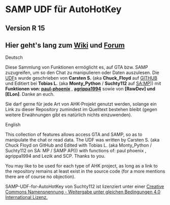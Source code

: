 SAMP UDF für AutoHotKey
=======================
Version R 15
----------

Hier geht's lang zum [Wiki](http://wiki.samp-udf.net/index.php?title=Hauptseite) und [Forum](https://forum.samp-udf.net)
---

Deutsch

Diese Sammlung von Funktionen ermöglicht es, auf GTA bzw. SAMP zuzugreifen, um so den Chat zu manipulieren oder Daten auszulesen.
Die [UDF](http://de.wikipedia.org/wiki/User_Defined_Function)s wurde geschrieben von **Carsten S.** (aka **Chuck_Floyd** auf [GITHUB](https://github.com/FrozenBrain/) und Editiert bei **Tobias L.** (aka **Monty_Python** / **Suchty112** auf [SA:MP](http://sa-mp.de))) mit **Funktionen von: [paul-phoenix](https://github.com/paul-phoenix/)** , **[agrippa1994](https://github.com/agrippa1994/)** sowie von **[RawDev] und [ELon]**. Danke an euch.


Sie darf gerne für jede Art von AHK-Projekt genutzt werden, solange ein Link zu dieser Repository zumindest im Quelltext bestehen bleibt (gegen weitere Erwähnungen gibt es natürlich nichts einzuwenden).

English

This collection of features allows access GTA and SAMP, so as to manipulate the chat or read data. The UDF was written by Carsten S. (aka Chuck Floyd on GitHub and Edited with Tobias L. (aka Monty_Python / Suchty112 on SA: MP / SAMP API)) with functions of: paul phoenix , agrippa1994 and Lezik and SCP. Thanks to you.

You may like to be used for each type of AHK project, as long as a link to the repository remains at least exist in the source code (for a more mentions there are of course no objection).

SAMP-UDF-for-AutoHotKey von Suchty112 ist lizenziert unter einer
[Creative Commons Namensnennung - Weitergabe unter gleichen Bedingungen 4.0 International Lizenz.](http://creativecommons.org/licenses/by-sa/4.0/)

